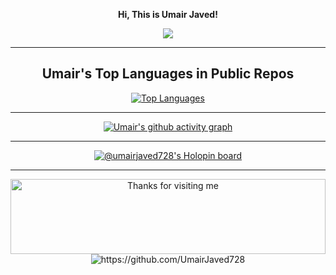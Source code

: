 <div align="center" width="50">

**Hi, This is Umair Javed!**

<a href="#"><img src="https://github-readme-streak-stats.herokuapp.com/?user=UmairJaved728&stroke=ffffff&background=1c1917&ring=0891b2&fire=0891b2&currStreakNum=ffffff&currStreakLabel=0891b2&sideNums=ffffff&sideLabels=ffffff&dates=ffffff&hide_border=true" /></a>


---

<h2>Umair's Top Languages in Public Repos</h2>
<a href="#" align="left"><img src="https://github-readme-stats.vercel.app/api/top-langs/?username=UmairJaved728&langs_count=10&title_color=0891b2&text_color=ffffff&icon_color=0891b2&bg_color=1c1917&hide_border=true&locale=en&custom_title=Top%20%Languages" alt="Top Languages" /></a>

---

[![Umair's github activity graph](https://github-readme-activity-graph.vercel.app/graph?username=UmairJaved728&theme=react-dark)](https://github.com/ashutosh00710/github-readme-activity-graph)

---
 
[![@umairjaved728's Holopin board](https://holopin.me/umairjaved728)](https://holopin.io/@umairjaved728)

---

<img height="120" alt="Thanks for visiting me" width="100%" src="https://raw.githubusercontent.com/BrunnerLivio/brunnerlivio/master/images/marquee.svg" />


<img src="https://komarev.com/ghpvc/?username=UmairJaved728" alt="https://github.com/UmairJaved728" />

<!---
UmairJaved728/UmairJaved728 is a ✨ special ✨ repository because its `README.md` (this file) appears on your GitHub profile.
You can click the Preview link to take a look at your changes.
--->
